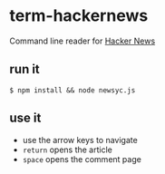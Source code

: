 term-hackernews
===============

Command line reader for [Hacker News](https://news.ycombinator.com/)


## run it

    $ npm install && node newsyc.js

## use it

 * use the arrow keys to navigate
 * `return` opens the article
 * `space` opens the comment page
